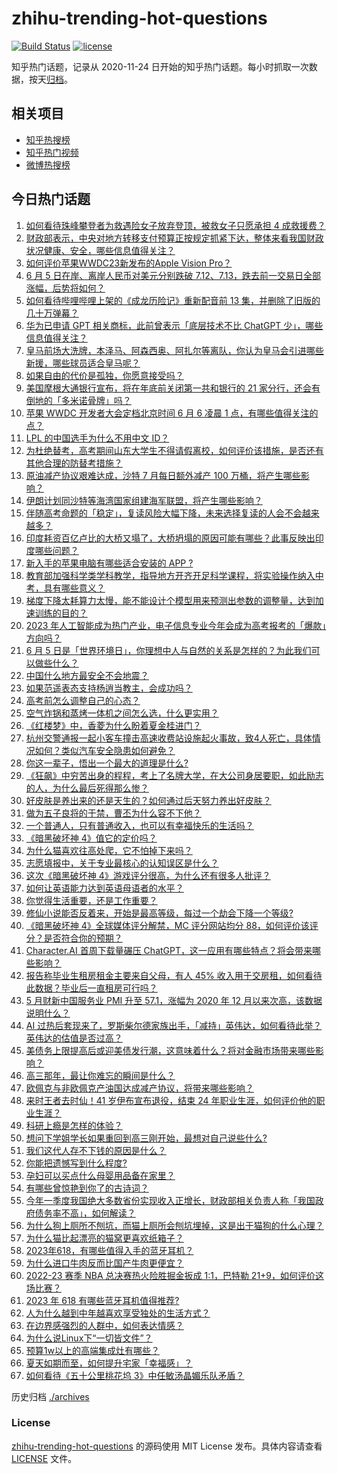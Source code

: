 # zhihu-trending-hot-questions

[![Build Status](https://github.com/justjavac/zhihu-trending-hot-questions/workflows/ci/badge.svg?branch=master)](https://github.com/justjavac/zhihu-trending-hot-questions/actions)
[![license](https://img.shields.io/github/license/justjavac/zhihu-trending-hot-questions)](https://github.com/justjavac/zhihu-trending-hot-questions/blob/master/LICENSE)

知乎热门话题，记录从 2020-11-24
日开始的知乎热门话题。每小时抓取一次数据，按天[归档](./archives)。

## 相关项目

- [知乎热搜榜](https://github.com/justjavac/zhihu-trending-top-search)
- [知乎热门视频](https://github.com/justjavac/zhihu-trending-hot-video)
- [微博热搜榜](https://github.com/justjavac/weibo-trending-hot-search)

## 今日热门话题

<!-- BEGIN -->
<!-- 最后更新时间 Tue Jun 06 2023 05:12:22 GMT+0800 (China Standard Time) -->

1. [如何看待珠峰攀登者为救遇险女子放弃登顶，被救女子只愿承担 4 成救援费？](https://www.zhihu.com/question/604842993)
1. [财政部表示，中央对地方转移支付预算正按规定抓紧下达，整体来看我国财政状况健康、安全，哪些信息值得关注？](https://www.zhihu.com/question/604877884)
1. [如何评价苹果WWDC23新发布的Apple Vision Pro？](https://www.zhihu.com/question/604992942)
1. [6 月 5 日在岸、离岸人民币对美元分别跌破 7.12、7.13，跌去前一交易日全部涨幅，后势将如何？](https://www.zhihu.com/question/604888554)
1. [如何看待哔哩哔哩上架的《成龙历险记》重新配音前 13 集，并删除了旧版的几十万弹幕？](https://www.zhihu.com/question/604251906)
1. [华为已申请 GPT 相关商标，此前曾表示「底层技术不比 ChatGPT 少」，哪些信息值得关注？](https://www.zhihu.com/question/604871143)
1. [皇马前场大洗牌，本泽马、阿森西奥、阿扎尔等离队，你认为皇马会引进哪些新援，哪些球员适合皇马呢？](https://www.zhihu.com/question/604742928)
1. [如果自由的代价是孤独，你愿意接受吗？](https://www.zhihu.com/question/604740780)
1. [美国摩根大通银行宣布，将在年底前关闭第一共和银行的 21 家分行，还会有倒地的「多米诺骨牌」吗？](https://www.zhihu.com/question/604878667)
1. [苹果 WWDC 开发者大会定档北京时间 6 月 6 凌晨 1 点，有哪些值得关注的点？](https://www.zhihu.com/question/603949196)
1. [LPL 的中国选手为什么不用中文 ID？](https://www.zhihu.com/question/594864998)
1. [为杜绝替考，高考期间山东大学生不得请假离校，如何评价该措施，是否还有其他合理的防替考措施？](https://www.zhihu.com/question/604871319)
1. [原油减产协议艰难达成，沙特 7 月每日额外减产 100 万桶，将产生哪些影响？](https://www.zhihu.com/question/604832707)
1. [伊朗计划同沙特等海湾国家组建海军联盟，将产生哪些影响？](https://www.zhihu.com/question/604873437)
1. [伴随高考命题的「稳定」，复读风险大幅下降，未来选择复读的人会不会越来越多？](https://www.zhihu.com/question/604528336)
1. [印度耗资百亿卢比的大桥又塌了，大桥坍塌的原因可能有哪些？此事反映出印度哪些问题？](https://www.zhihu.com/question/604825403)
1. [新入手的苹果电脑有哪些适合安装的 APP ?](https://www.zhihu.com/question/413488573)
1. [教育部加强科学类学科教学，指导地方开齐开足科学课程，将实验操作纳入中考，具有哪些意义？](https://www.zhihu.com/question/604847956)
1. [梯度下降太耗算力太慢，能不能设计个模型用来预测出参数的调整量，达到加速训练的目的？](https://www.zhihu.com/question/603468895)
1. [2023 年人工智能成为热门产业，电子信息专业今年会成为高考报考的「爆款」方向吗？](https://www.zhihu.com/question/604528233)
1. [6 月 5 日是「世界环境日」，你理想中人与自然的关系是怎样的？为此我们可以做些什么？](https://www.zhihu.com/question/604432723)
1. [中国什么地方最安全不会地震？](https://www.zhihu.com/question/24769341)
1. [如果范遥表态支持杨逍当教主，会成功吗？](https://www.zhihu.com/question/604508513)
1. [高考前怎么调整自己的心态？](https://www.zhihu.com/question/604448019)
1. [空气炸锅和蒸烤一体机之间怎么选，什么更实用？](https://www.zhihu.com/question/437319297)
1. [《红楼梦》中，香菱为什么盼着夏金桂进门？](https://www.zhihu.com/question/557232276)
1. [杭州交警通报一起小客车撞击高速收费站设施起火事故，致4人死亡，具体情况如何？类似汽车安全隐患如何避免？](https://www.zhihu.com/question/604857286)
1. [你这一辈子，悟出一个最大的道理是什么?](https://www.zhihu.com/question/599006651)
1. [《狂飙》中穷苦出身的程程，考上了名牌大学，在大公司身居要职，如此励志的人，为什么最后死得那么惨？](https://www.zhihu.com/question/604132619)
1. [好皮肤是养出来的还是天生的？如何通过后天努力养出好皮肤？](https://www.zhihu.com/question/603945204)
1. [做为五子良将的于禁，曹丕为什么容不下他？](https://www.zhihu.com/question/598467303)
1. [一个普通人，只有普通收入，也可以有幸福快乐的生活吗？](https://www.zhihu.com/question/600076144)
1. [《暗黑破坏神 4》值它的定价吗？](https://www.zhihu.com/question/353810839)
1. [为什么猫喜欢往高处爬，它不怕掉下来吗？](https://www.zhihu.com/question/579876984)
1. [志愿填报中，关于专业最核心的认知误区是什么？](https://www.zhihu.com/question/604152143)
1. [这次《暗黑破坏神 4》游戏评分很高，为什么还有很多人批评？](https://www.zhihu.com/question/604399227)
1. [如何让英语能力达到英语母语者的水平？](https://www.zhihu.com/question/276101963)
1. [你觉得生活重要，还是工作重要？](https://www.zhihu.com/question/595503975)
1. [修仙小说能否反着来，开始是最高等级，每过一个劫会下降一个等级?](https://www.zhihu.com/question/603426949)
1. [《暗黑破坏神 4》全球媒体评分解禁，MC 评分网站均分 88，如何评价该评分？是否符合你的预期？](https://www.zhihu.com/question/603994809)
1. [Character.AI 首周下载量碾压 ChatGPT，这一应用有哪些特点？将会带来哪些影响？](https://www.zhihu.com/question/604552431)
1. [报告称毕业生租房租金主要来自父母，有人 45% 收入用于交房租，如何看待此数据？毕业后一直租房可行吗？](https://www.zhihu.com/question/604420104)
1. [5 月财新中国服务业 PMI 升至 57.1，涨幅为 2020 年 12 月以来次高，该数据说明什么？](https://www.zhihu.com/question/604832541)
1. [AI 过热后套现来了，罗斯柴尔德家族出手，「减持」英伟达，如何看待此举？英伟达的估值是否过高？](https://www.zhihu.com/question/604832745)
1. [美债务上限提高后或迎美债发行潮，这意味着什么？将对金融市场带来哪些影响？](https://www.zhihu.com/question/604845882)
1. [高三那年，最让你难忘的瞬间是什么？](https://www.zhihu.com/question/603806763)
1. [欧佩克与非欧佩克产油国达成减产协议，将带来哪些影响？](https://www.zhihu.com/question/604820192)
1. [来时王者去时仙！41 岁伊布宣布退役，结束 24 年职业生涯，如何评价他的职业生涯？](https://www.zhihu.com/question/604704769)
1. [科研上瘾是怎样的体验？](https://www.zhihu.com/question/456385091)
1. [想问下学姐学长如果重回到高三刚开始，最想对自己说些什么?](https://www.zhihu.com/question/603472833)
1. [我们这代人存不下钱的原因是什么？](https://www.zhihu.com/question/603826642)
1. [你能把遗憾写到什么程度?](https://www.zhihu.com/question/604572072)
1. [孕妇可以买点什么母婴用品备在家里？](https://www.zhihu.com/question/583055369)
1. [有哪些曾惊艳到你了的古诗词？](https://www.zhihu.com/question/285212032)
1. [今年一季度我国绝大多数省份实现收入正增长，财政部相关负责人称「我国政府债务率不高」，如何解读？](https://www.zhihu.com/question/604881298)
1. [为什么狗上厕所不刨坑，而猫上厕所会刨坑埋掉，这是出于猫狗的什么心理？](https://www.zhihu.com/question/595774135)
1. [为什么猫比起漂亮的猫窝更喜欢纸箱子？](https://www.zhihu.com/question/598310791)
1. [2023年618，有哪些值得入手的蓝牙耳机？](https://www.zhihu.com/question/602840800)
1. [为什么进口牛肉反而比国产牛肉更便宜？](https://www.zhihu.com/question/600043391)
1. [2022-23 赛季 NBA 总决赛热火险胜掘金扳成 1:1，巴特勒 21+9，如何评价这场比赛？](https://www.zhihu.com/question/604817391)
1. [2023 年 618 有哪些蓝牙耳机值得推荐?](https://www.zhihu.com/question/597471160)
1. [人为什么越到中年越喜欢享受独处的生活方式？](https://www.zhihu.com/question/596189194)
1. [在边界感强烈的人群中，如何表达情感？](https://www.zhihu.com/question/604414099)
1. [为什么说Linux下“一切皆文件”？](https://www.zhihu.com/question/601005215)
1. [预算1w以上的高端集成灶有哪些？](https://www.zhihu.com/question/483449505)
1. [夏天如期而至，如何提升宅家「幸福感」？](https://www.zhihu.com/question/603623752)
1. [如何看待《五十公里桃花坞 3》中任敏汤晶媚乐队矛盾？](https://www.zhihu.com/question/604722511)

<!-- END -->

历史归档 [./archives](./archives)

### License

[zhihu-trending-hot-questions](https://github.com/justjavac/zhihu-trending-hot-questions)
的源码使用 MIT License 发布。具体内容请查看 [LICENSE](./LICENSE) 文件。
